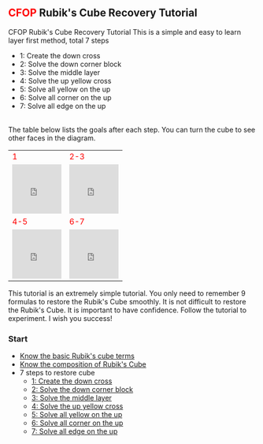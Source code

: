 ## <span style="color: red;">CFOP</span> Rubik's Cube Recovery Tutorial
CFOP Rubik's Cube Recovery Tutorial
This is a simple and easy to learn layer first method, total 7 steps

- 1: Create the down cross
- 2: Solve the down corner block
- 3: Solve the middle layer
- 4: Solve the up yellow cross
- 5: Solve all yellow on the up
- 6: Solve all corner on the up
- 7: Solve all edge on the up
<BR>
The table below lists the goals after each step. You can turn the cube to see other faces in the diagram.


<table class="hoverable bordered striped responsive-table">
    <tbody>
        <tr>
            <td><span style="color: red;">1</span></td>
            <td><span style="color: red;">2-3</span></td>
        </tr>
        <tr>
            <td>
            <iframe src="https://fy-create.github.io/Cube/tools/browser/cube.html?para={screenRatio:1.0,edge:5678,center:23456}
            " width="100px" height="100px" frameborder="0" scrolling="no"></iframe>
            </td>
            <td>
            <iframe src="https://fy-create.github.io/Cube/tools/browser/cube.html?para={screenRatio:1.0,corner:5678,edge:567890AB,center:23456}
            " width="100px" height="100px" frameborder="0" scrolling="no"></iframe>
            </td>
        </tr>
        <tr>
            <td><span style="color: red;">4-5</span></td>
            <td><span style="color: red;">6-7</span></td>
        </tr>
        <tr>
        <td>
        <iframe src="https://fy-create.github.io/Cube/tools/browser/cube.html?para={screenRatio:1.0,corner:12345678,edge:1234567890AB,center:123456,edgeValidFace:{1:U,2:U,3:U,4:U},cornerValidFace:{1:U,2:U,3:U,4:U}}
        " width="100px" height="100px" frameborder="0" scrolling="no"></iframe>
        </td>
        <td>
        <iframe src="https://fy-create.github.io/Cube/tools/browser/cube.html?para={screenRatio:1.0,corner:12345678,edge:1234567890AB,center:123456}
        " width="100px" height="100px" frameborder="0" scrolling="no"></iframe>
        </td>
        </tr>
    </tbody>
</table>

This tutorial is an extremely simple tutorial. You only need to remember 9 formulas to restore the Rubik's Cube smoothly. It is not difficult to restore the Rubik's Cube. It is important to have confidence. Follow the tutorial to experiment. I wish you success!


### Start
- [Know the basic Rubik's cube terms](./basic)
- [Know the composition of Rubik's Cube](./cube_element)
- 7 steps to restore cube
  * [1: Create the down cross](./down_cross)
  * [2: Solve the down corner block](./down_corner)
  * [3: Solve the middle layer](./middle_layer)
  * [4: Solve the up yellow cross](./up_cross)
  * [5: Solve all yellow on the up](./up_all)
  * [6: Solve all corner on the up](./up_corner)
  * [7: Solve all edge on the up](./up_edge)  
